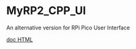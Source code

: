 # MyRP2_CPP_UI
An alternative version for RPi Pico User Interface

[doc HTML](https://xiansnn.github.io/)


